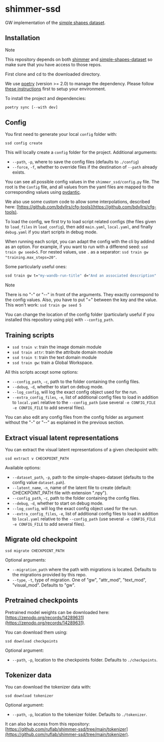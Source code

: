 # shimmer-ssd

GW implementation of the [simple shapes
dataset](https://github.com/ruflab/simple-shapes-dataset).

## Installation
> [!NOTE]
> This repository depends on both [shimmer](https://github.com/ruflab/shimmer)
> and [simple-shapes-dataset](https://github.com/ruflab/simple-shapes-dataset) so make
> sure that you have access to those repos.

First clone and cd to the downloaded directory.

We use [poetry](https://python-poetry.org/) (version >= 2.0) to manage the dependency. Please follow
[these instructions](https://github.com/ruflab/shimmer/blob/main/CONTRIBUTING.md) first 
to setup your environment.

To install the project and dependencies:

```bash
poetry sync [--with dev]
```

## Config
You first need to generate your local `config` folder with:
```
ssd config create
```
This will locally create a `config` folder for the project.
Additional arguments:
* `--path`, `-p`, where to save the config files (defaults to `./config`)
* `--force`, `-f`, whether to override files if the destination of `--path` already
exists.

You can see all possible config values in the `shimmer_ssd/config.py` file.
The root is the `Config` file, and all values from the yaml files are mapped to the
corresponding values using [pydantic](https://docs.pydantic.dev/latest/).

We also use some custom code to allow some interpolations, described here:
[https://github.com/bdvllrs/cfg-tools](https://github.com/bdvllrs/cfg-tools).

To load the config, we first try to load script related configs (the files given to
`load_files` in `load_config`), then add `main.yaml`, `local.yaml`, 
and finally `debug.yaml` if you start scripts in debug mode.

When running each script, you can adapt the config with the cli by addind as an option.
For example, if you want to run with a differend seed: `ssd train gw seed=5`.
For nested values, use `.` as a separator: `ssd train gw "training.max_steps=20"`.

Some particularly useful ones:
```bash
ssd train gw t="my-wandb-run-title" d="And an associated description"
```

> [!NOTE]
> There is no "-" or "--" in front of the arguments. They exactly correspond to the
> config values.
> Also, you have to put "=" between the key and the value. This won't work:
> `ssd train gw seed 5`

You can change the location of the config folder (particularly useful if you installed
this repository using pip) with `--config_path`.

## Training scripts

* `ssd train v`: train the image domain module
* `ssd train attr`: train the attribute domain module
* `ssd train t`: train the text domain module
* `ssd train gw`: train a Global Workspace.

All this scripts accept some options:
* `--config_path`, `-c`, path to the folder containing the config files.
* `--debug`, `-d`, whether to start on debug mode.
* `--log_config`, will log the exact config object used for the run.
* `--extra_config_files`, `-e`, list of additional config files to load in addition to
`local.yaml` relative to the `--config_path` 
(use several `-e CONFIG_FILE -e CONFIG_FILE` to add several files).

You can also edit any config files from the config folder as argument without the "-"
or "--" as explained in the previous section.

## Extract visual latent representations
You can extract the visual latent representations of a given checkpoint with:
```
ssd extract v CHECKPOINT_PATH
```
Available options:
* `--dataset_path`, `-p`, path to the simple-shapes-dataset (defaults to the config
value `dataset.pah`).
* `--latent_name`, `-n`, name of the latent file to create (default: CHECKPOINT_PATH
file with extension ".npy").
* `--config_path`, `-c`, path to the folder containing the config files.
* `--debug`, `-d`, whether to start on debug mode.
* `--log_config`, will log the exact config object used for the run.
* `--extra_config_files`, `-e`, list of additional config files to load in addition to
`local.yaml` relative to the `--config_path` 
(use several `-e CONFIG_FILE -e CONFIG_FILE` to add several files).

## Migrate old checkpoint
```
ssd migrate CHECKPOINT_PATH
```
Optional arguments:
* `--migration_path` where the path with migrations is located. Defaults to the
migrations provided by this repo.
* `--type`, `-t`, type of migration. One of "gw", "attr_mod", "text_mod", "visual_mod".
Defaults to "gw".

## Pretrained checkpoints
Pretrained model weights can be downloaded here:
[https://zenodo.org/records/14289631](https://zenodo.org/records/14289631).

You can download them using:
```
ssd download checkpoints
```
Optional argument:
* `--path`, `-p`, location to the checkpoints folder. Defaults to `./checkpoints`.

## Tokenizer data
You can download the tokenizer data with:
```
ssd download tokenizer
```
Optional argument:
* `--path`, `-p`, location to the tokenizer folder. Defaults to `./tokenizer`.

It can also be access from this repository:
[https://github.com/ruflab/shimmer-ssd/tree/main/tokenizer](https://github.com/ruflab/shimmer-ssd/tree/main/tokenizer).
